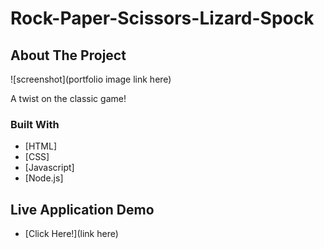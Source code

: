 # Rock-Paper-Scissors-Lizard-Spock

## About The Project
![screenshot](portfolio image link here)

 A twist on the classic game!


### Built With

* [HTML]
* [CSS]
* [Javascript]
* [Node.js]


## Live Application Demo

* [Click Here!](link here)
